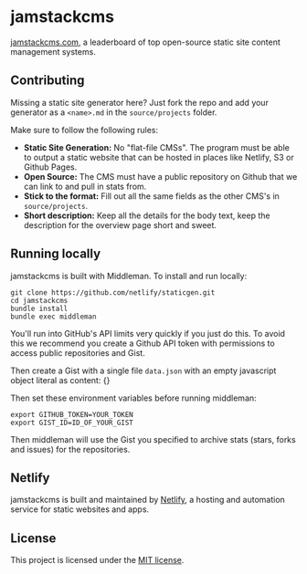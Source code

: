 # jamstackcms

[jamstackcms.com](http://www.jamstackcms.com), a leaderboard of top open-source static site content management systems.

## Contributing

Missing a static site generator here? Just fork the repo and add your generator
as a `<name>.md` in the `source/projects` folder.

Make sure to follow the following rules:

*   **Static Site Generation:** No "flat-file CMSs". The program must be able to output a static website that can be hosted in places like Netlify, S3 or Github Pages.
*   **Open Source:** The CMS must have a public repository on Github that we can link to and pull in stats from.
*   **Stick to the format:** Fill out all the same fields as the other CMS's in `source/projects`.
*   **Short description:** Keep all the details for the body text, keep the description for the overview page short and sweet.

## Running locally

jamstackcms is built with Middleman. To install and run locally:

    git clone https://github.com/netlify/staticgen.git
    cd jamstackcms
    bundle install
    bundle exec middleman

You'll run into GitHub's API limits very quickly if you just do this. To avoid this we recommend you create a Github API token with permissions to access public repositories and Gist.

Then create a Gist with a single file `data.json` with an empty javascript object literal as content: {}

Then set these environment variables before running middleman:

    export GITHUB_TOKEN=YOUR_TOKEN
    export GIST_ID=ID_OF_YOUR_GIST

Then middleman will use the Gist you specified to archive stats (stars, forks and issues) for the repositories.

## Netlify

jamstackcms is built and maintained by [Netlify](https://www.netlify.com), a hosting and automation service for static websites and apps.

## License
This project is licensed under the [MIT license](http://opensource.org/licenses/MIT).
